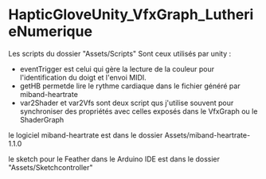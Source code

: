 # HapticGloveUnity_VfxGraph_LutherieNumerique

Les scripts du dossier "Assets/Scripts" Sont ceux utilisés par unity : 
- eventTrigger est celui qui gère la lecture de la couleur pour l'identification du doigt et l'envoi MIDI.
- getHB permetde lire le rythme cardiaque dans le fichier généré par miband-heartrate
- var2Shader et var2Vfs sont deux script qus j'utilise souvent pour synchroniser des propriétés avec celles exposés dans le VfxGraph ou le ShaderGraph

le logiciel miband-heartrate est dans le dossier Assets/miband-heartrate-1.1.0

le sketch pour le Feather dans le Arduino IDE est dans le dossier "Assets/Sketchcontroller"
